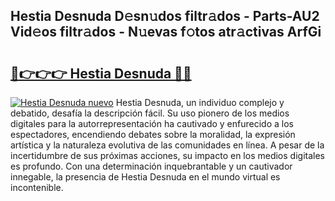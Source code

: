 ## Hestia Desnuda D𝚎sn𝚞dos filtr𝚊dos - Parts-AU2 Vid𝚎os filtr𝚊dos - N𝚞evas f𝚘tos atr𝚊ctivas ArfGi

# <h2><a href="http://mbarsl.tromn.icu/?c=Hestia+Desnuda">🔗👉👉👉 Hestia Desnuda 🔗🔗</a></h2>

[![Hestia Desnuda nuevo](https://i.imgur.com/pEAQMta.gif)](http://mbarsl.tromn.icu/?c=Hestia+Desnuda)
Hestia Desnuda, un individuo complejo y debatido, desafía la descripción fácil. Su uso pionero de los medios digitales para la autorrepresentación ha cautivado y enfurecido a los espectadores, encendiendo debates sobre la moralidad, la expresión artística y la naturaleza evolutiva de las comunidades en línea. A pesar de la incertidumbre de sus próximas acciones, su impacto en los medios digitales es profundo. Con una determinación inquebrantable y un cautivador innegable, la presencia de Hestia Desnuda en el mundo virtual es incontenible.
